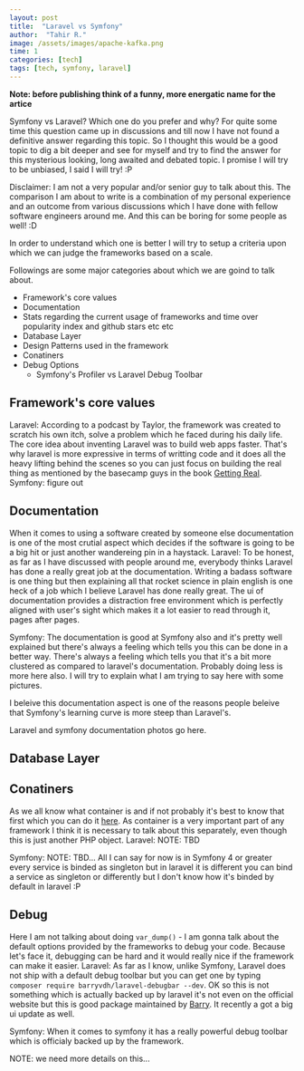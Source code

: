 ```yaml
---
layout: post
title:  "Laravel vs Symfony"
author:  "Tahir R."
image: /assets/images/apache-kafka.png
time: 1
categories: [tech]
tags: [tech, symfony, laravel]
---
```


**Note: before publishing think of a funny, more energatic name for the artice**

Symfony vs Laravel? Which one do you prefer and why? For quite some time this question came up in discussions and till now I have not found a definitive answer regarding this topic. So I thought this would be a good topic to dig a bit deeper and see for myself and try to find the answer for this mysterious looking, long awaited and debated topic. I promise I will try to be unbiased, I said I will try! :P

Disclaimer: I am not a very popular and/or senior guy to talk about this. The comparison I am about to write is a combination of my personal experience and an outcome from various discussions which I have done with fellow software engineers around me. And this can be boring for some people as well! :D

In order to understand which one is better I will try to setup a criteria upon which we can judge the frameworks based on a scale.

Followings are some major categories about which we are goind to talk about.

- Framework's core values
- Documentation
- Stats regarding the current usage of frameworks and time over popularity index and github stars etc etc
- Database Layer
- Design Patterns used in the framework
- Conatiners
- Debug Options
	+ Symfony's Profiler vs Laravel Debug Toolbar


## Framework's core values
Laravel: According to a podcast by Taylor, the framework was created to scratch his own itch, solve a problem which he faced during his daily life. The core idea about inventing Laravel was to build web apps faster. That's why laravel is more expressive in terms of writting code and it does all the heavy lifting behind the scenes so you can just focus on building the real thing as mentioned by the basecamp guys in the book [Getting Real](https://basecamp.com/books/getting-real).
Symfony: figure out

## Documentation
When it comes to using a software created by someone else documentation is one of the most crutial aspect which decides if the software is going to be a big hit or just another wandereing pin in a haystack.
Laravel: To be honest, as far as I have discussed with people around me, everybody thinks Laravel has done a really great job at the documentation. Writing a badass software is one thing but then explaining all that rocket science in plain english is one heck of a job which I believe Laravel has done really great. The ui of documentation provides a distraction free environment which is perfectly aligned with user's sight which makes it a lot easier to read through it, pages after pages.

Symfony: The documentation is good at Symfony also and it's pretty well explained but there's always a feeling which tells you this can be done in a better way. There's always a feeling which tells you that it's a bit more clustered as compared to laravel's documentation. Probably doing less is more here also. I will try to explain what I am trying to say here with some pictures.

I beleive this documentation aspect is one of the reasons people beleive that Symfony's learning curve is more steep than Laravel's.

Laravel and symfony documentation photos go here.

## Database Layer


## Conatiners
As we all know what container is and if not probably it's best to know that first which you can do it [here](https://example.com).
As container is a very important part of any framework I think it is necessary to talk about this separately, even though this is just another PHP object.
Laravel: NOTE: TBD

Symfony: NOTE: TBD... All I can say for now is in Symfony 4 or greater every service is binded as singleton but in laravel it is different you can bind a service as singleton or differently but I don't know how it's binded by default in laravel :P

## Debug
Here I am not talking about doing `var_dump()` - I am gonna talk about the default options provided by the frameworks to debug your code. Because let's face it, debugging can be hard and it would really nice if the framework can make it easier.
Laravel: As far as I know, unlike Symfony, Laravel does not ship with a default debug toolbar but you can get one by typing `composer require barryvdh/laravel-debugbar --dev`. OK so this is not something which is actually backed up by laravel it's not even on the official website but this is good package maintained by [Barry](https://github.com/barryvdh). It recently a got a big ui update as well.

Symfony: When it comes to symfony it has a really powerful debug toolbar which is officialy backed up by the framework.

NOTE: we need more details on this...

